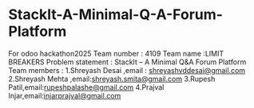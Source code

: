 # StackIt-A-Minimal-Q-A-Forum-Platform
For odoo hackathon2025
Team number : 4109
Team name :LIMIT BREAKERS
Problem statement : StackIt – A Minimal Q&A Forum Platform
Team members : 1.Shreyash Desai ,email : shreyashvddesai@gmail.com
               2.Shreyash Mehta ,email:shreyash.smita@gmail.com
               3.Rupesh Patil,email:rupeshpalashe@gmail.com
               4.Prajval Injar,email:injarprajval@gmail.com
